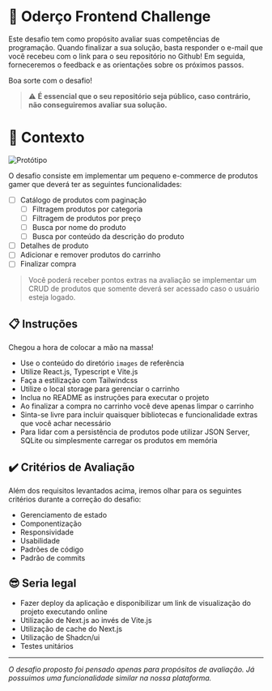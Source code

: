 # 🚀 Oderço Frontend Challenge

Este desafio tem como propósito avaliar suas competências de programação. Quando finalizar a sua solução, basta responder o e-mail que você recebeu com o link para o seu repositório no Github! Em seguida, forneceremos o feedback e as orientações sobre os próximos passos.

Boa sorte com o desafio!

> ⚠️ **É essencial que o seu repositório seja público, caso contrário, não conseguiremos avaliar sua solução.**

# 🧠 Contexto

![Protótipo](./images/Catálogo%20de%20produtos.png)

O desafio consiste em implementar um pequeno e-commerce de produtos gamer que deverá ter as seguintes funcionalidades:

- [ ] Catálogo de produtos com paginação
  - [ ] Filtragem produtos por categoria
  - [ ] Filtragem de produtos por preço
  - [ ] Busca por nome do produto
  - [ ] Busca por conteúdo da descrição do produto
- [ ] Detalhes de produto
- [ ] Adicionar e remover produtos do carrinho
- [ ] Finalizar compra

> Você poderá receber pontos extras na avaliação se implementar um CRUD de produtos que somente deverá ser acessado caso o usuário esteja logado.

## 📋 Instruções

Chegou a hora de colocar a mão na massa!

- Use o conteúdo do diretório `images` de referência
- Utilize React.js, Typescript e Vite.js
- Faça a estilização com Tailwindcss
- Utilize o local storage para gerenciar o carrinho
- Inclua no README as instruções para executar o projeto
- Ao finalizar a compra no carrinho você deve apenas limpar o carrinho
- Sinta-se livre para incluir quaisquer bibliotecas e funcionalidade extras que você achar necessário
- Para lidar com a persistência de produtos pode utilizar JSON Server, SQLite ou simplesmente carregar os produtos em memória

## ✔️ Critérios de Avaliação

Além dos requisitos levantados acima, iremos olhar para os seguintes critérios durante a correção do desafio:

- Gerenciamento de estado
- Componentização
- Responsividade
- Usabilidade
- Padrões de código
- Padrão de commits

## 😎 Seria legal

- Fazer deploy da aplicação e disponibilizar um link de visualização do projeto executando online
- Utilização de Next.js ao invés de Vite.js
- Utilização de cache do Next.js
- Utilização de Shadcn/ui
- Testes unitários

---

_O desafio proposto foi pensado apenas para propósitos de avaliação. Já possuimos uma funcionalidade similar na nossa plataforma._
